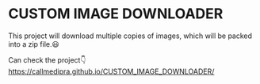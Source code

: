 # CUSTOM IMAGE DOWNLOADER

This project will download multiple copies of images, which will be packed into a zip file.😃

Can check the project👇
 https://callmedipra.github.io/CUSTOM_IMAGE_DOWNLOADER/
